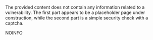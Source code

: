 The provided content does not contain any information related to a vulnerability. The first part appears to be a placeholder page under construction, while the second part is a simple security check with a captcha.

NOINFO